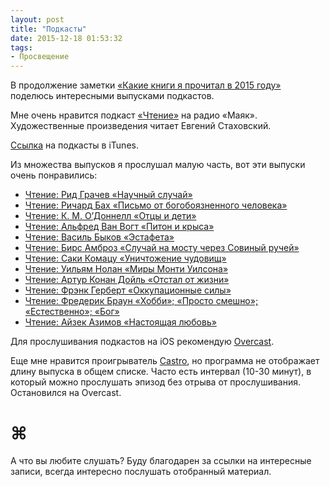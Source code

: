 ```yaml
---
layout: post
title: "Подкасты"
date: 2015-12-18 01:53:32
tags:
- Просвещение
---
```


В продолжение заметки [«Какие книги я прочитал в 2015 году»](http://pavel.miroshnichen.co/2015/12/17/reading/) поделюсь интересными выпусками подкастов.

Мне очень нравится подкаст [«Чтение»](http://radiomayak.ru/podcasts/podcast/id/703/) на радио «Маяк». Художественные произведения читает Евгений Стаховский. 

[Ссылка](https://itunes.apple.com/ru/podcast/ctenie/id969807510?l=en&mt=2) на подкасты в iTunes.

Из множества выпусков я прослушал малую часть, вот эти выпуски очень понравились: 

- [Чтение: Рид Грачев «Научный случай»](https://itunes.apple.com/ru/podcast/rid-gracev-naucnyj-slucaj-./id969807510?i=351214510&l=en&mt=2)
- [Чтение: Ричард Бах «Письмо от богобоязненного человека»](https://itunes.apple.com/ru/podcast/ricard-bah-pis-mo-ot-bogoboaznennogo/id969807510?i=343910869&l=en&mt=2)
- [Чтение: К. М. О’Доннелл «Отцы и дети»](https://itunes.apple.com/ru/podcast/k.-m.-odonnell-otcy-i-deti/id969807510?i=343469036&l=en&mt=2)
- [Чтение: Альфред Ван Вогт «Питон и крыса»](https://itunes.apple.com/ru/podcast/al-fred-van-vogt-piton-i-krysa/id969807510?i=342814351&l=en&mt=2)
- [Чтение: Василь Быков «Эстафета»](https://itunes.apple.com/ru/podcast/vasil-bykov-estafeta/id969807510?i=341763403&l=en&mt=2)
- [Чтение: Бирс Амброз «Случай на мосту через Совиный ручей»](https://itunes.apple.com/ru/podcast/birs-ambroz-slucaj-na-mostu/id969807510?i=342103199&l=en&mt=2)
- [Чтение: Саки Комацу «Уничтожение чудовищ»](https://itunes.apple.com/ru/podcast/saki-komacu-rasskaz-unictozenie/id969807510?i=340466207&l=en&mt=2)
- [Чтение: Уильям Нолан «Миры Монти Уилсона»](https://itunes.apple.com/ru/podcast/uil-am-nolan-miry-monti-uilsona/id969807510?i=338948308&l=en&mt=2)
- [Чтение: Артур Конан Дойль «Отстал от жизни»](https://itunes.apple.com/ru/podcast/artur-konan-dojl-otstal-ot/id969807510?i=336035974&l=en&mt=2)
- [Чтение: Фрэнк Герберт «Оккупационные силы»](https://itunes.apple.com/ru/podcast/frenk-gerbert-okkupacionnye/id969807510?i=336035967&l=en&mt=2)
- [Чтение: Фредерик Браун «Хобби»; «Просто смешно»; «Естественно»; «Бог»](https://itunes.apple.com/ru/podcast/frederik-braun-hobbi-prosto/id969807510?i=336035973&l=en&mt=2)
- [Чтение: Айзек Азимов «Настоящая любовь»](https://itunes.apple.com/ru/podcast/ajzek-azimov-nastoasaa-lubov/id969807510?i=336035968&l=en&mt=2)

Для прослушивания подкастов на iOS рекомендую [Overcast](https://geo.itunes.apple.com/ru/app/overcast-podcast-player/id888422857?mt=8&uo=4&at=1001l9qh&ct=blog).

Еще мне нравится проигрыватель [Castro](https://geo.itunes.apple.com/ru/app/castro-high-fidelity-podcasts/id723142770?mt=8&uo=4&at=1001l9qh&ct=blog), но программа не отображает длину выпуска в общем списке. Часто есть интервал (10-30 минут), в который можно прослушать эпизод без отрыва от прослушивания. Остановился на Overcast.


# ⌘

А что вы любите слушать? Буду благодарен за ссылки на интересные записи, всегда интересно послушать отобранный материал.